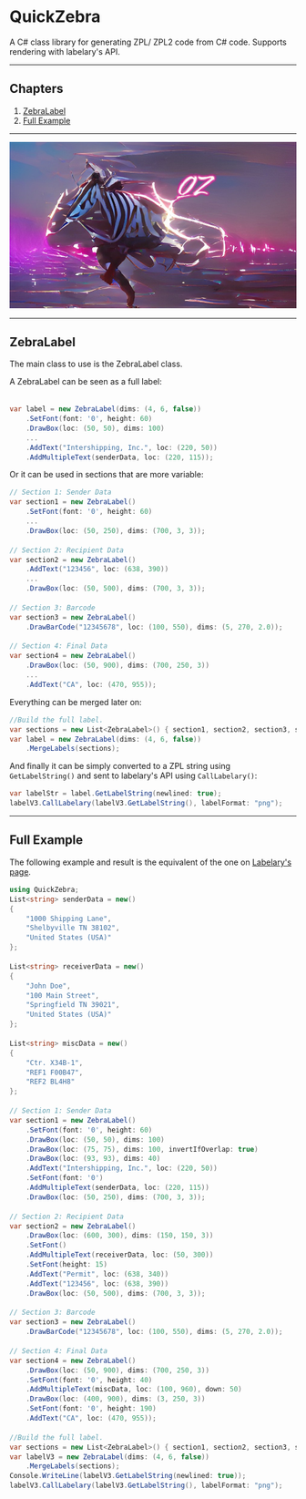 # QuickZebra

A C# class library for generating ZPL/ ZPL2 code from C# code. Supports rendering with labelary's API.

---

## Chapters

1. [ZebraLabel](#zebralabel)
2. [Full Example](#full-example)

---

![QuickZebra Banner (Created with Wombo AI)](https://github.com/haraldar/QuickZebra/blob/main/quickzebra_banner.jpg)

---

## ZebraLabel

The main class to use is the ZebraLabel class.

A ZebraLabel can be seen as a full label:
```csharp

var label = new ZebraLabel(dims: (4, 6, false))
    .SetFont(font: '0', height: 60)
    .DrawBox(loc: (50, 50), dims: 100)
    ...
    .AddText("Intershipping, Inc.", loc: (220, 50))
    .AddMultipleText(senderData, loc: (220, 115));
```

Or it can be used in sections that are more variable:
```csharp
// Section 1: Sender Data
var section1 = new ZebraLabel()
    .SetFont(font: '0', height: 60)
    ...
    .DrawBox(loc: (50, 250), dims: (700, 3, 3));

// Section 2: Recipient Data
var section2 = new ZebraLabel()
    .AddText("123456", loc: (638, 390))
    ...
    .DrawBox(loc: (50, 500), dims: (700, 3, 3));

// Section 3: Barcode
var section3 = new ZebraLabel()
    .DrawBarCode("12345678", loc: (100, 550), dims: (5, 270, 2.0));

// Section 4: Final Data
var section4 = new ZebraLabel()
    .DrawBox(loc: (50, 900), dims: (700, 250, 3))
    ...
    .AddText("CA", loc: (470, 955));
```

Everything can be merged later on:
```csharp
//Build the full label.
var sections = new List<ZebraLabel>() { section1, section2, section3, section4 };
var label = new ZebraLabel(dims: (4, 6, false))
    .MergeLabels(sections);
```

And finally it can be simply converted to a ZPL string using ```GetLabelString()``` and sent to labelary's API using ```CallLabelary()```:
```csharp
var labelStr = label.GetLabelString(newlined: true);
labelV3.CallLabelary(labelV3.GetLabelString(), labelFormat: "png");
```

---

## Full Example

The following example and result is the equivalent of the one on [Labelary's page](http://labelary.com/viewer.html).

```csharp
using QuickZebra;
List<string> senderData = new()
{
    "1000 Shipping Lane",
    "Shelbyville TN 38102",
    "United States (USA)"
};

List<string> receiverData = new()
{
    "John Doe",
    "100 Main Street",
    "Springfield TN 39021",
    "United States (USA)"
};

List<string> miscData = new()
{
    "Ctr. X34B-1",
    "REF1 F00B47",
    "REF2 BL4H8"
};

// Section 1: Sender Data
var section1 = new ZebraLabel()
    .SetFont(font: '0', height: 60)
    .DrawBox(loc: (50, 50), dims: 100)
    .DrawBox(loc: (75, 75), dims: 100, invertIfOverlap: true)
    .DrawBox(loc: (93, 93), dims: 40)
    .AddText("Intershipping, Inc.", loc: (220, 50))
    .SetFont(font: '0')
    .AddMultipleText(senderData, loc: (220, 115))
    .DrawBox(loc: (50, 250), dims: (700, 3, 3));

// Section 2: Recipient Data
var section2 = new ZebraLabel()
    .DrawBox(loc: (600, 300), dims: (150, 150, 3))
    .SetFont()
    .AddMultipleText(receiverData, loc: (50, 300))
    .SetFont(height: 15)
    .AddText("Permit", loc: (638, 340))
    .AddText("123456", loc: (638, 390))
    .DrawBox(loc: (50, 500), dims: (700, 3, 3));

// Section 3: Barcode
var section3 = new ZebraLabel()
    .DrawBarCode("12345678", loc: (100, 550), dims: (5, 270, 2.0));

// Section 4: Final Data
var section4 = new ZebraLabel()
    .DrawBox(loc: (50, 900), dims: (700, 250, 3))
    .SetFont(font: '0', height: 40)
    .AddMultipleText(miscData, loc: (100, 960), down: 50)
    .DrawBox(loc: (400, 900), dims: (3, 250, 3))
    .SetFont(font: '0', height: 190)
    .AddText("CA", loc: (470, 955));

//Build the full label.
var sections = new List<ZebraLabel>() { section1, section2, section3, section4 };
var labelV3 = new ZebraLabel(dims: (4, 6, false))
    .MergeLabels(sections);
Console.WriteLine(labelV3.GetLabelString(newlined: true));
labelV3.CallLabelary(labelV3.GetLabelString(), labelFormat: "png");
```
